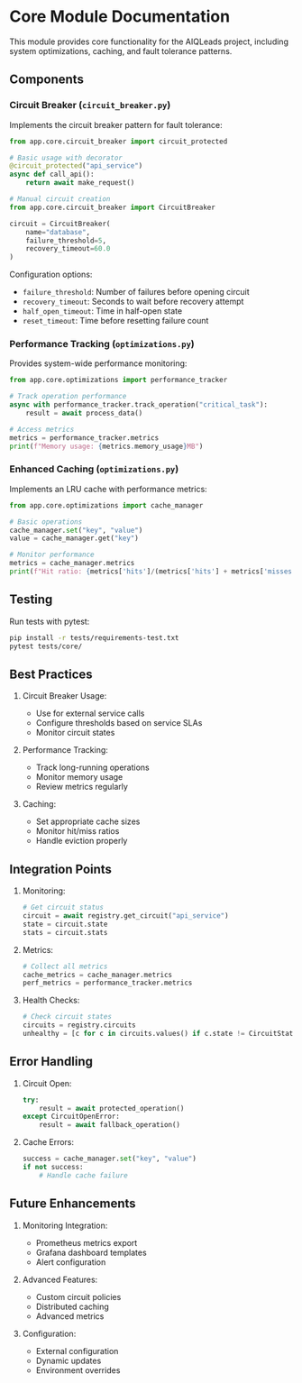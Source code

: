 # Core Module Documentation

This module provides core functionality for the AIQLeads project, including system optimizations, caching, and fault tolerance patterns.

## Components

### Circuit Breaker (`circuit_breaker.py`)

Implements the circuit breaker pattern for fault tolerance:

```python
from app.core.circuit_breaker import circuit_protected

# Basic usage with decorator
@circuit_protected("api_service")
async def call_api():
    return await make_request()

# Manual circuit creation
from app.core.circuit_breaker import CircuitBreaker

circuit = CircuitBreaker(
    name="database",
    failure_threshold=5,
    recovery_timeout=60.0
)
```

Configuration options:
- `failure_threshold`: Number of failures before opening circuit
- `recovery_timeout`: Seconds to wait before recovery attempt
- `half_open_timeout`: Time in half-open state
- `reset_timeout`: Time before resetting failure count

### Performance Tracking (`optimizations.py`)

Provides system-wide performance monitoring:

```python
from app.core.optimizations import performance_tracker

# Track operation performance
async with performance_tracker.track_operation("critical_task"):
    result = await process_data()

# Access metrics
metrics = performance_tracker.metrics
print(f"Memory usage: {metrics.memory_usage}MB")
```

### Enhanced Caching (`optimizations.py`)

Implements an LRU cache with performance metrics:

```python
from app.core.optimizations import cache_manager

# Basic operations
cache_manager.set("key", "value")
value = cache_manager.get("key")

# Monitor performance
metrics = cache_manager.metrics
print(f"Hit ratio: {metrics['hits']/(metrics['hits'] + metrics['misses'])}")
```

## Testing

Run tests with pytest:

```bash
pip install -r tests/requirements-test.txt
pytest tests/core/
```

## Best Practices

1. Circuit Breaker Usage:
   - Use for external service calls
   - Configure thresholds based on service SLAs
   - Monitor circuit states

2. Performance Tracking:
   - Track long-running operations
   - Monitor memory usage
   - Review metrics regularly

3. Caching:
   - Set appropriate cache sizes
   - Monitor hit/miss ratios
   - Handle eviction properly

## Integration Points

1. Monitoring:
   ```python
   # Get circuit status
   circuit = await registry.get_circuit("api_service")
   state = circuit.state
   stats = circuit.stats
   ```

2. Metrics:
   ```python
   # Collect all metrics
   cache_metrics = cache_manager.metrics
   perf_metrics = performance_tracker.metrics
   ```

3. Health Checks:
   ```python
   # Check circuit states
   circuits = registry.circuits
   unhealthy = [c for c in circuits.values() if c.state != CircuitState.CLOSED]
   ```

## Error Handling

1. Circuit Open:
   ```python
   try:
       result = await protected_operation()
   except CircuitOpenError:
       result = await fallback_operation()
   ```

2. Cache Errors:
   ```python
   success = cache_manager.set("key", "value")
   if not success:
       # Handle cache failure
   ```

## Future Enhancements

1. Monitoring Integration:
   - Prometheus metrics export
   - Grafana dashboard templates
   - Alert configuration

2. Advanced Features:
   - Custom circuit policies
   - Distributed caching
   - Advanced metrics

3. Configuration:
   - External configuration
   - Dynamic updates
   - Environment overrides